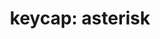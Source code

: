 ---
layout: symbols
title: "keycap: asterisk"
emoji: keycap_asterisk
permalink: asterisk.html
image: assets/img/3moji/keycap_asterisk.png
---